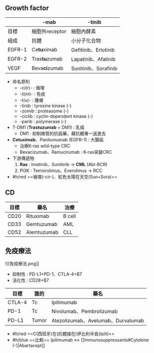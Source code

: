 ## Growth factor
|        | -mab           | -tinib               |
|--------|----------------|----------------------|
| 目標   | 細胞外receptor | 細胞內酵素           |
| 組成   | 抗體           | 小分子化合物         |
| EGFR-1 | Ce**tu**ximab      | Gefitinib、Erlotinib |
| EGFR-2 | Tras**tu**zumab    | Lapatinib、Afatinib  |
| VEGF   | Beva**ci**zumab    | Sunitinib、Sorafinib |
- 命名原則
	- -ci(r)- : 循環
	- -li(m)- : 免疫
	- -t(u)- : 腫瘤
	- -tinib : tyrosine kinase (-)
	- -zomib : proteasome (-)
	- -ciclib : cyclin-dependent kinase (-)
	- -parib : polymerase (-)
- T-DM1 (**Trastuzumab** + DM1) : 乳癌
	- DM1 : 抑制微管的抗癌藥，藉抗體專一送進去
- **Cetuximab**、Panitumumab (EGFR-1) : 大腸癌
	- 治療K-ras wild-type CRC
	- Bevacizumab、Ramucirumab : K-ras突變CRC
- 下游傳遞物
	1. **Ras** : Imatinib、Sunitinib -> **CML** (Abl-BCR)
	2. PI3K : Temsirolimus、Everolimus -> RCC
- #h/red ==循環(-cir-)、紅色太陽在天空(Sun+Sora)==
## CD
| 目標 | 藥名        | 治療                    |
|------|-------------|-------------------------|
| CD20 | Rituximab   | B cell                  |
| CD33 | Gemtuzumab  | AML                     |
| CD52 | Alemtuzumab | CLL                     |
## 免疫療法
![[免疫療法.png]]
- 抑制性 : PD-L1+PD-1、CTLA-4+B7
- 活化性 : CD28+B7

|目標|誰的|藥名|
|---|---|---|
|CTLA-4|Tc|Ipilimumab|
|PD-1|Tc|Nivolumab、Pembrolizumab|
|PD-L1|Tumor|Atezolizumab、Avelumab、Durvalumab|
- #h/red ==C(西班牙)在(抗體接在)伊比利半島(Ipili)==
- #h/blue ==比較== Ipilimumab <-> [[Immunosuppressants#Cytokine (-)|Abartacept]]